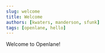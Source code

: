 ```yaml
---
slug: welcome
title: Welcome
authors: [kwaters, manderson, sfunk]
tags: [openlane, hello]
---
```


Welcome to Openlane! 
